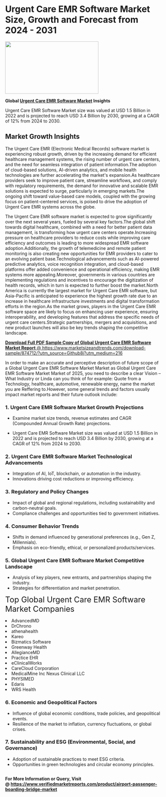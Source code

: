 <H1>Urgent Care EMR Software Market Size, Growth and Forecast from 2024 - 2031</H1><img class="aligncenter size-medium wp-image-584254" src="https://thirdeyenews.in/wp-content/uploads/2024/09/Global-Market-Research-300x168.jpeg" alt="" width="300" height="168" /><p><strong>Global&nbsp;<a href="https://www.marketsizeandtrends.com/download-sample/874712/?utm_source=Github8j?utm_medium=216">Urgent Care EMR Software Market</a> Insights</strong></p><p>Urgent Care EMR Software Market size was valued at USD 1.5 Billion in 2022 and is projected to reach USD 3.4 Billion by 2030, growing at a CAGR of 12% from 2024 to 2030.</p><p><h2>Market Growth Insights</h2> <p>The Urgent Care EMR (Electronic Medical Records) software market is experiencing robust growth, driven by the increasing demand for efficient healthcare management systems, the rising number of urgent care centers, and the need for seamless integration of patient information.The adoption of cloud-based solutions, AI-driven analytics, and mobile health technologies are further accelerating the market's expansion.As healthcare providers seek to improve patient care, streamline workflows, and comply with regulatory requirements, the demand for innovative and scalable EMR solutions is expected to surge, particularly in emerging markets.The ongoing shift toward value-based care models, coupled with the growing focus on patient-centered services, is poised to drive the adoption of Urgent Care EMR systems across the globe.</p> <p><a href="#"></a></p> <p>The Urgent Care EMR software market is expected to grow significantly over the next several years, fueled by several key factors.The global shift towards digital healthcare, combined with a need for better patient data management, is transforming how urgent care centers operate.Increasing pressure on healthcare providers to reduce costs while improving care efficiency and outcomes is leading to more widespread EMR software adoption.Additionally, the growth of telemedicine and remote patient monitoring is also creating new opportunities for EMR providers to cater to an evolving patient base.Technological advancements such as AI-powered predictive analytics, voice recognition integration, and cloud-based platforms offer added convenience and operational efficiency, making EMR systems more appealing.Moreover, governments in various countries are implementing regulations and incentives to encourage the digitization of health records, which in turn is expected to further boost the market.North America is currently the largest market for Urgent Care EMR software, but Asia-Pacific is anticipated to experience the highest growth rate due to an increase in healthcare infrastructure investments and digital transformation efforts in the region.As the market grows, players in the Urgent Care EMR software space are likely to focus on enhancing user experience, ensuring interoperability, and developing features that address the specific needs of urgent care centers.Strategic partnerships, mergers and acquisitions, and new product launches will also be key trends shaping the competitive landscape.<p><a href="#"></p><p><span class=""><strong>Download Full PDF Sample Copy of Global Urgent Care EMR Software Market Report</strong> @ <a href="https://www.marketsizeandtrends.com/download-sample/874712/?utm_source=Github8j?utm_medium=216" target="_blank">https://www.marketsizeandtrends.com/download-sample/874712/?utm_source=Github8j?utm_medium=216</a></span></p><p>In order to make an accurate and perceptive description of future scope of a Global&nbsp;Urgent Care EMR Software Market Market as Global&nbsp;Urgent Care EMR Software Market Market of 2025, you need to describe a clear Vision &ndash; What Industry or Linda can you think of for example: Quote from a Technology, healthcare, automotive, renewable energy, name the market you are Reffering to.However, some general trends and factors usually impact market reports and their future outlook include:</p><h3>1.&nbsp;<strong>Urgent Care EMR Software Market Growth Projections</strong></h3><ul><li>Examine market size trends, revenue estimates and CAGR (Compounded Annual Growth Rate) projections.</li><li><p>Urgent Care EMR Software Market size was valued at USD 1.5 Billion in 2022 and is projected to reach USD 3.4 Billion by 2030, growing at a CAGR of 12% from 2024 to 2030.</p></li></ul><h3>2.&nbsp;<strong>Urgent Care EMR Software Market Technological Advancements</strong></h3><ul><li>Integration of AI, IoT, blockchain, or automation in the industry.</li><li>Innovations driving cost reductions or improving efficiency.</li></ul><h3>3.&nbsp;<strong>Regulatory and Policy Changes</strong></h3><ul><li>Impact of global and regional regulations, including sustainability and carbon-neutral goals.</li><li>Compliance challenges and opportunities tied to government initiatives.</li></ul><h3>4.&nbsp;<strong>Consumer Behavior Trends</strong></h3><ul><li>Shifts in demand influenced by generational preferences (e.g., Gen Z, Millennials).</li><li>Emphasis on eco-friendly, ethical, or personalized products/services.</li></ul><h3>5.&nbsp;<strong>Global Urgent Care EMR Software Market Competitive Landscape</strong></h3><ul><li>Analysis of key players, new entrants, and partnerships shaping the industry.</li><li>Strategies for differentiation and market penetration.</li></ul><p data-pm-slice="1 1 []"><span style="color: inherit; font-family: inherit; font-size: 25px;">Top Global Urgent Care EMR Software Market Companies</span></p><div class="" data-test-id=""><p><li>AdvancedMD</li><li> DrChrono</li><li> athenahealth</li><li> Kareo</li><li> Bizmatics Software</li><li> Greenway Health</li><li> AllegianceMD</li><li> Practice EHR</li><li> eClinicalWorks</li><li> CareCloud Corporation</li><li> MedicalMine Inc Nexus Clinical LLC</li><li> PHYSIMED</li><li> Edaris</li><li> WRS Health</li></p></div><h3>6.&nbsp;<strong>Economic and Geopolitical Factors</strong></h3><ul><li>Influence of global economic conditions, trade policies, and geopolitical events.</li><li>Resilience of the market to inflation, currency fluctuations, or global crises.</li></ul><h3>7.&nbsp;<strong>Sustainability and ESG (Environmental, Social, and Governance)</strong></h3><ul><li>Adoption of sustainable practices to meet ESG criteria.</li><li>Opportunities in green technologies and circular economy principles.</li></ul><h2><strong style="font-size: 14px;">For More Information or Query, Visit @&nbsp;</strong><a style="background-color: #ffffff; font-size: 14px;" href="https://www.marketsizeandtrends.com/report/urgent-care-emr-software-market/" target="_blank">https://www.verifiedmarketreports.com/product/airport-passenger-boarding-bridge-market</a></h2>